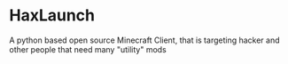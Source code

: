 # HaxLaunch
A python based open source Minecraft Client, that is targeting hacker and other people that need many "utility" mods
